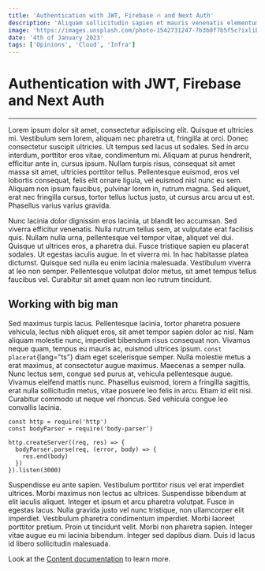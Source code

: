 ```yaml
---
title: 'Authentication with JWT, Firebase 🔥 and Next Auth'
description: 'Aliquam sollicitudin sapien et mauris venenatis elementum. Morbi libero massa, pellentesque pharetra risus a, ornare accumsan libero. Nullam eu nisl mi. Donec tempus sit amet risus et viverra. Nulla facilisi. Ut quis posuere nisl.'
image: 'https://images.unsplash.com/photo-1542731247-7b3b0f7b5f5c?ixlib=rb-1.2.1&ixid=eyJhcHBfaWQiOjEyMDd9&auto=format&fit=crop&w=1350&q=80'
date: '4th of January 2023'
tags: ['Opinions', 'Cloud', 'Infra']
---
```


# Authentication with JWT, Firebase and Next Auth

---

Lorem ipsum dolor sit amet, consectetur adipiscing elit. Quisque et ultricies mi. Vestibulum sem lorem, aliquam nec pharetra ut, fringilla at orci. Donec consectetur suscipit ultricies. Ut tempus sed lacus ut sodales. Sed in arcu interdum, porttitor eros vitae, condimentum mi. Aliquam at purus hendrerit, efficitur ante in, cursus ipsum. Nullam turpis risus, consequat sit amet massa sit amet, ultricies porttitor tellus. Pellentesque euismod, eros vel lobortis consequat, felis elit ornare ligula, vel euismod nisl nunc eu sem. Aliquam non ipsum faucibus, pulvinar lorem in, rutrum magna. Sed aliquet, erat nec fringilla cursus, tortor tellus luctus justo, ut cursus arcu arcu ut est. Phasellus varius varius gravida.

Nunc lacinia dolor dignissim eros lacinia, ut blandit leo accumsan. Sed viverra efficitur venenatis. Nulla rutrum tellus sem, at vulputate erat facilisis quis. Nullam nulla urna, pellentesque vel tempor vitae, aliquet vel dui. Quisque ut ultrices eros, a pharetra dui. Fusce tristique sapien eu placerat sodales. Ut egestas iaculis augue. In et viverra mi. In hac habitasse platea dictumst. Quisque sed nulla eu enim lacinia malesuada. Vestibulum viverra at leo non semper. Pellentesque volutpat dolor metus, sit amet tempus tellus faucibus vel. Curabitur sit amet quam non leo rutrum tincidunt.

## Working with big man

Sed maximus turpis lacus. Pellentesque lacinia, tortor pharetra posuere vehicula, lectus nibh aliquet eros, sit amet tempor sapien dolor ac nisl. Nam aliquam molestie nunc, imperdiet bibendum risus consequat non. Vivamus neque quam, tempus eu mauris ac, euismod ultrices ipsum. `const placerat`{lang="ts"} diam eget scelerisque semper. Nulla molestie metus a erat maximus, at consectetur augue maximus. Maecenas a semper nulla. Nunc lectus sem, congue sed purus at, vehicula pellentesque augue. Vivamus eleifend mattis nunc. Phasellus euismod, lorem a fringilla sagittis, erat nulla sollicitudin metus, vitae posuere leo felis in arcu. Etiam id elit nisi. Curabitur commodo ut neque vel rhoncus. Sed vehicula congue leo convallis lacinia.

```js{1,3-5}[server.js]
const http = require('http')
const bodyParser = require('body-parser')

http.createServer((req, res) => {
  bodyParser.parse(req, (error, body) => {
    res.end(body)
  })
}).listen(3000)
```

Suspendisse eu ante sapien. Vestibulum porttitor risus vel erat imperdiet ultrices. Morbi maximus non lectus ac ultrices. Suspendisse bibendum at elit iaculis aliquet. Integer et ipsum et arcu pharetra volutpat. Fusce in egestas lacus. Nulla gravida justo vel nunc tristique, non ullamcorper elit imperdiet. Vestibulum pharetra condimentum imperdiet. Morbi laoreet porttitor pretium. Proin ut tincidunt velit. Morbi non pharetra sapien. Integer vitae augue eu mi lacinia bibendum. Integer sed dapibus diam. Duis id lacus id libero sollicitudin malesuada.

Look at the [Content documentation](https://content-v2.nuxtjs.org/) to learn more.
